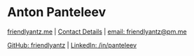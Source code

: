 # Anton Panteleev

<!-- Software Engineer, with extensive Product experience -->

[friendlyantz.me](https://friendlyantz.me) |
[Contact Details](https://hihello.me/p/db3da52c-99b3-4945-b2f9-259e398f6541) |
[email: friendlyantz@pm.me](mailto:friendlyantz+cv@pm.me)

[GitHub: friendlyantz](https://github.com/friendlyantz) | 
[LinkedIn: /in/panteleev](https://www.linkedin.com/in/panteleev)
